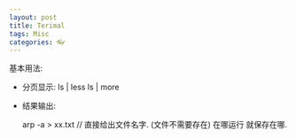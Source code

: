 ```yaml
---
layout: post
title: Terimal
tags: Misc
categories: 👓
---
```



基本用法:

- 分页显示:
	ls | less
	ls | more


- 结果输出:

	arp -a > xx.txt
	//  直接给出文件名字. (文件不需要存在)  在哪运行 就保存在哪.

 

